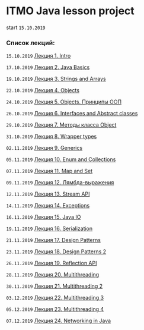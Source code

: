 # ITMO Java lesson project
start `15.10.2019`

### Список лекций:

`15.10.2019` [Лекция 1. Intro](https://drive.google.com/open?id=1OZAIC1k3v4iBHYOYiDyHlRtk7hx49ecV)

`17.10.2019` [Лекция 2. Java Basics](https://drive.google.com/open?id=15N1WPmLyDg5robOQ57D3WDcK7f7xPuu2)

`19.10.2019` [Лекция 3. Strings and Arrays](https://drive.google.com/open?id=12kYQPxRiJ43igvs1YwmyCuriaoT7B-Vo)

`22.10.2019` [Лекция 4. Objects](https://drive.google.com/open?id=11oj5kfnobDCkFjFq-S66D6zhyWuWpBOo)

`24.10.2019` [Лекция 5. Objects. Принципы ООП](https://drive.google.com/open?id=1b5MhTRGNrf6ijjJ8vKv1x0IP2dUNNjzm)

`26.10.2019` [Лекция 6. Interfaces and Abstract classes](https://drive.google.com/open?id=1pCASi6nQ_87BFhFYE4kDXX65vyMDfMaj)

`29.10.2019` [Лекция 7. Методы класса Object](https://drive.google.com/open?id=1i6kwYC-CKxJrXOuQR96Wq48_OQ3XHjE1)

`31.10.2019` [Лекция 8. Wrapper types](https://drive.google.com/open?id=1VzMFGrglW1jeDO3o2YK2GBPY_DFjXf_c)

`02.11.2019` [Лекция 9. Generics](https://drive.google.com/open?id=10bsfX6tGFfRxC7p8hVOWIoHKyVi0SRGu)

`05.11.2019` [Лекция 10. Enum and Collections](https://drive.google.com/open?id=1LdsV-SLxlF22zaQEmEwf0df7QJTI7YzW)

`07.11.2019` [Лекция 11. Map and Set](https://drive.google.com/open?id=12ELbxWbcovPpTnxL2ScNxx3nAlFQfzb1)

`09.11.2019` [Лекция 12. Лямбда-выражения](https://drive.google.com/open?id=1ee6k9VuPxP17d0fKg3NX69nUKAuP7dai)

`12.11.2019` [Лекция 13. Stream API](https://drive.google.com/open?id=1RvHpjB_bAeTAqFXyE8z12Ii_pcjh3kyp)

`14.11.2019` [Лекция 14. Exceptions](https://drive.google.com/open?id=1KgtH6scrv4Vu5-h51GEHGBRkmQAzr2ii)

`16.11.2019` [Лекция 15. Java IO](https://drive.google.com/open?id=1JsCPiCUZK3FAV2amkqMa0RX7z7q8oX-M)

`19.11.2019` [Лекция 16. Serialization](https://drive.google.com/open?id=1VvMlDyNlhydQ1MNCG3yQjsyhd1ZY3SNc)

`21.11.2019` [Лекция 17. Design Patterns](https://drive.google.com/open?id=1YPY_mTXeT6Gk4AjMeIfH13bn90MtzXXa)

`23.11.2019` [Лекция 18. Design Patterns 2](https://drive.google.com/open?id=1CgCXSPKzA06ZA6GVS6y1XSS-RRlkHmmS)

`26.11.2019` [Лекция 19. Reflection API](https://drive.google.com/open?id=1FrglTAsh2fX8ygJTwYXv8QUS0ET_Mzg5)

`28.11.2019` [Лекция 20. Multithreading](https://drive.google.com/open?id=1CZ1vg6qJhuDUky14ZIGYMisYd5jeY8bT)

`30.11.2019` [Лекция 21. Multithreading 2](https://drive.google.com/open?id=1Jly58IaapDzoD3urg-9jgMpbiQRVzpXl)

`03.12.2019` [Лекция 22. Multithreading 3](https://drive.google.com/open?id=1_OzzxT9ybcA_7pnRv3DG1HE1LN5v5O-8)

`05.12.2019` [Лекция 23. Multithreading 4](https://drive.google.com/open?id=1b5yQqoUc2zht4ocm42NQGwdvx4Kc_ceW)

`07.12.2019` [Лекция 24. Networking in Java](https://drive.google.com/open?id=1P1512C1U65n1VpSWxaqQsRI14UrrVBsH)
